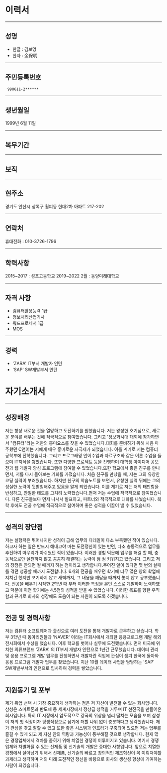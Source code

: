 # 이력서


----
## 성명

* 한글 : 김보명
* 한자 : 金保明

----
## 주민등록번호

     990611-2******

----
## 생년월일

 1999년 6월 11일

----
## 복무기간


----
## 보직


----
## 현주소
경기도 안산시 상록구 월피동 현대2차 아파트 217-202

----
## 연락처

휴대전화 : 010-3726-1796

----
## 학력사항
 2015~2017 : 성포고등학교
2019~2022 2월 : 동양미래대학교

----
## 자격 사항

* 컴퓨터활용능력 1급   
* 정보처리산업기사   
* 워드프로세서 1급   
* MOS  


----
## 경력 
* 'ZARA' IT부서 개발자 인턴
* 'SAP' SW개발부서 인턴 
 

# 자기소개서


----
## 성장배경


저는 항상 새로운 것을 열망하고 도전하기를 원했습니다. 저는 왕성한 호기심으로, 새로운 분야를 배우는 것에 적극적으로 참여했습니다. 그리고 '정보화시대'대회에 참가하면서 "컴퓨터"라는 저만의 흥미요소를 찾을 수 있었습니다.​대회를 준비하기 위해 처음 마주했던 C언어는 저에게 매우 흥미로운 자극제가 되었습니다. 이를 계기로 저는 컴퓨터공학부에 진학했습니다. 그리고 프로그래밍 언어수업과 자료구조와 같은 이론 수업을 들으며 IT지식을 쌓았습니다. 또한 다양한 프로젝트 등을 진행하며 대학생 아이디어 공모전과 웹 개발자 양성 프로그램에 참여할 수 있었습니다.​또한 학교에서 좋은 친구를 만나면서, 저를 다시 돌아보는 기회를 가졌습니다. 처음 친구를 만났을 때, 저는 그의 유창한 코딩 실력이 부러웠습니다. 하지만 친구의 학습노트를 보면서, 유창한 실력 뒤에는 그의 성실한 노력이 뒷받침해주고 있음을 알게 되었습니다. 이를 계기로 저는 저의 태만함을 반성하고, 안일한 태도를 고치려 노력했습니다.먼저 저는 수업에 적극적으로 참여했습니다. 다른 친구들보다 먼저 나서서 발표하고, 파트너와 적극적으로 대화를 나눴습니다. 복학 후에도 전공 수업에 적극적으로 참여하며 좋은 성적을 이끌어 낼 수 있었습니다.


----
## 성격의 장단점

저는 실행력은 뛰어나지만 성격이 급해 업무의 디테일이 다소 부족했던 적이 있습니다.
하고자 하는 일은 반드시 해내고야 마는 도전정신이 있는 반면, 다소 충동적으로 업무를 추진하여 마무리가 아쉬웠던 적이 있습니다.
이러한 경험 덕문에 업무를 해결 할 때, 충동적으로만 실천하지 않고 꼼꼼히 해결하는 능력이 점 점 키워지고 있습니다.
 그리고 저의 장점은 안되면 될 때까지 하는 점이라고 생각합니다.주어진 일이 있다면 몇 번의 실패를 겪던 성공할 때까지 도전합니다. 6개의 전공을 배우던 학기에 너무 많은 양의 학업에 지치긴 했지만 포기하지 않고 새벽까지, 그 내용을 깨달을 때까지 놓지 않고 공부했습니다. 
전공을 배우기 시작한 2학년 때 부터 이러한 특징을 본인 스스로 계발하며 노력하였고 덕분에 이전 학기에는 4.5점의 성적을 받을 수 있었습니다. 이러한 목표를 향한 우직함과 끈기로 회사의 성장에도 도움이 되는 사원이 되도록 하겠습니다.  


----
## 전공 및 경력사항

 저는 컴퓨터 소프트웨어과 출신으로 여러 도전을 통해  개발자로 근무하고 싶습니다. 
학부 3학년 때 동아리원들과 'NAVER' 이라는 IT회사에서 개최한 응용프로그램 개발 해외전시회에서 수상을 했습니다. 
이후 학교를 벗어나 실무에 도전했습니다. 먼저 미국에 위치한 의류브랜드 'ZARA' 의 IT부서 개발자 인턴으로 1년간 근무했습니다.
데이터 관리 및 응용 프로그램 개발 업무를 진행하면서 개발자란 직업에 관심이 생겨 한국에 돌아와 응용 프로그램 개발자 업무를 찾았습니다.
지난 10월 데이터 사업을 담당하는 'SAP' SW개발부서의 인턴으로 입사하여 경력을 쌓았습니다.

----
## 지원동기 및 포부
  제가 취업 선택 시 가장 중요하게 생각하는 점은 저 자신이 발전할 수 있는 회사입니다. 
삼성은 스마트폰과 반도체 등 세계시장에서 정상급 성적을 거두며 IT 선진국을 만들어온 회사입니다. 
특히 IT 시장에서 압도적으로 강국의 위상을 널리 떨치는 모습을 보며 
삼성이 저의 첫 직장이자 평생직장으로 삼기에 더할 나위 없이 충분하다고 생각했습니다. 
제가 관심을 갖고 잘할 수 있고 또한 좋은 시스템과 인프라가 구축되어 있으면 저는 업무를 즐길 수 있게 되고 제 자신 안의 역량과 가능성이 풍부해질 것으로 생각합니다. 
현재 많은 경쟁업체에서 격차를 좁히기 위해 치열한 경쟁이 이루어지고 있습니다.
여기서 경쟁업체와 차별화될 수 있는 신제품 및 신기술의 개발은 중대한 사항입니다.
앞으로 치열한 경쟁에서 살아남기 위해서 신제품, 신기술의 빠르고 창의적인 제조혁신이 꼭 이뤄져야할 과제라고 생각하며 저의 미래 도전적인 정신을 바탕으로 회사의 생산성 향상에 기여하는 사람이 되겠습니다.


 











